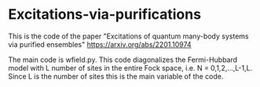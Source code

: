 # Excitations-via-purifications
This is the code of the paper "Excitations of quantum many-body systems via purified ensembles" https://arxiv.org/abs/2201.10974

The main code is wfield.py. This code diagonalizes the Fermi-Hubbard model with L number of sites in the entire Fock space, i.e. N = 0,1,2,...,L-1,L. 
Since L is the number of sites this is the main variable of the code.
